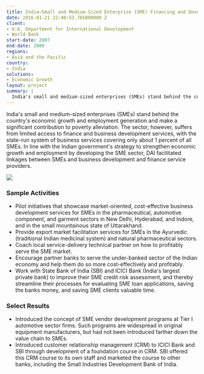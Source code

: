 ```yaml
---
title: India—Small and Medium-Sized Enterprise (SME) Financing and Development Program
date: 2016-01-21 22:40:52.765000000 Z
client:
- U.K. Department for International Development
- World Bank
start-date: 2007
end-date: 2009
regions:
- Asia and the Pacific
country:
- India
solutions:
- Economic Growth
layout: project
summary: |
  India's small and medium-sized enterprises (SMEs) stand behind the country's economic growth and employment generation and make a significant contribution to poverty alleviation.
---
```

India's small and medium-sized enterprises (SMEs) stand behind the country's economic growth and employment generation and make a significant contribution to poverty alleviation. The sector, however, suffers from limited access to finance and business development services, with the state-run system of business services covering only about 1 percent of all SMEs. In line with the Indian government's strategy to strengthen economic growth and employment by developing the SME sector, DAI facilitated linkages between SMEs and business development and finance service providers.

![][1]

###  Sample Activities

* Pilot initiatives that showcase market-oriented, cost-effective business development services for SMEs in the pharmaceutical, automotive component, and garment sectors in New Delhi, Hyderabad, and Indore, and in the small mountainous state of Uttarakhand.
* Provide export market facilitation services for SMEs in the Ayurvedic (traditional Indian medicinal system) and natural pharmaceutical sectors.
* Coach local service-delivery technical partner on how to profitably serve the SME market.
* Encourage partner banks to serve the under-banked sector of the Indian economy and help them do so more cost-effectively and profitably.
* Work with State Bank of India (SBI) and ICICI Bank (India's largest private bank) to improve their SME credit risk assessment, and thereby streamline their processes for evaluating SME loan applications, saving the banks money, and saving SME clients valuable time.

###  Select Results

* Introduced the concept of SME vendor development programs at Tier I automotive sector firms. Such programs are widespread in original equipment manufacturers, but had not been introduced farther down the value chain to SMEs.
* Introduced customer relationship management (CRM) to ICICI Bank and SBI through development of a foundation course in CRM. SBI offered this CRM course to its own staff and marketed the course to other banks, including the Small Industries Development Bank of India.

[1]: /assets/images/projects/India1.jpg
